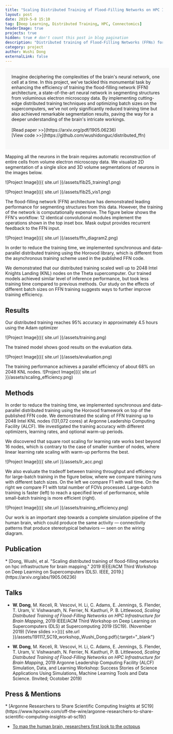 ```yaml
---
title: "Scaling Distributed Training of Flood-Filling Networks on HPC Infrastructure for Brain Mapping"
layout: post
date: 2019-5-8 15:10
tag: [Deep Learning, Distributed Training, HPC, Connectomics]
headerImage: true
projects: true
hidden: true # don't count this post in blog pagination
description: "Distributed training of Flood-Filling Networks (FFNs) for instance segmentation in 3d volumes implemented with Horovod."
category: project
author: Wushi Dong
externalLink: false
---
```


<span style="background-color: #f8f8f8; padding: 20px; border-radius: 0px; display: inline-block; width: calc(100% - 20px);">
Imagine deciphering the complexities of the brain's neural network, one cell at a time. In this project, we've tackled this monumental task by enhancing the efficiency of training the flood-filling network (FFN) architecture, a state-of-the-art neural network in segmenting structures from voluminous electron microscopy data. By implementing cutting-edge distributed training techniques and optimizing batch sizes on the supercomputers, we've not only significantly reduced training time but also achieved remarkable segmentation results, paving the way for a deeper understanding of the brain's intricate workings.<br><br>
[Read paper >>](https://arxiv.org/pdf/1905.06236)<br>
[View code >>](https://github.com/wushidonguc/distributed_ffn)<br>
<br>
</span>

<!--
Paper: ["Scaling Distributed Training of Flood-Filling Networks on HPC Infrastructure for Brain Mapping"](https://ieeexplore.ieee.org/abstract/document/8945106) published in 2019 IEEE/ACM Third Workshop on Deep Learning on Supercomputers (DLS) at SC19.
Paper: ["Dong, Wushi, et al. "Scaling distributed training of flood-filling networks on hpc infrastructure for brain mapping." 2019 IEEE/ACM Third Workshop on Deep Learning on Supercomputers (DLS). IEEE, 2019."](https://arxiv.org/pdf/1905.06236)

Code: [distributed_ffn](https://github.com/wushidonguc/distributed_ffn)
-->

Mapping all the neurons in the brain requires automatic reconstruction of entire cells from volume electron microscopy data. We visualize 2D segmentation of a single slice and 3D volume segmentations of neurons in the images below.

![Project Image]({{ site.url }}/assets/fib25_training1.png)

![Project Image]({{ site.url }}/assets/fib25_vis1.png)

The flood-filling network (FFN) architecture has demonstrated leading performance for segmenting structures from this data. However, the training of the network is computationally expensive. The figure below shows the FFN's workflow: 12 identical convolutional modules implement the operations shown in the top inset box. Mask output provides recurrent feedback to the FFN input.

![Project Image]({{ site.url }}/assets/ffn_diagram2.png)

In order to reduce the training time, we implemented synchronous and data-parallel distributed training using the Horovod library, which is different from the asynchronous training scheme used in the published FFN code.

We demonstrated that our distributed training scaled well up to 2048 Intel Knights Landing (KNL) nodes on the Theta supercomputer. Our trained models achieved similar level of inference performance, but took less training time compared to previous methods. Our study on the effects of different batch sizes on FFN training suggests ways to further improve training efficiency.


## Results

Our distributed training reaches 95% accuracy in approximately 4.5 hours using the Adam optimizer

![Project Image]({{ site.url }}/assets/training.png)

The trained model shows good results on the evaluation data.

![Project Image]({{ site.url }}/assets/evaluation.png)

The training performance achieves a parallel efficiency of about 68% on 2048 KNL nodes.
![Project Image]({{ site.url }}/assets/scaling_efficiency.png)

## Methods

In order to reduce the training time, we implemented synchronous and data-parallel distributed training using the Horovod framework on top of the published FFN code. We demonstrated the scaling of FFN training up to 2048 Intel KNL nodes (131,072 cores) at Argonne Leadership Computing Facility (ALCF). We investigated the training accuracy with different optimizers, learning rates, and optional warm-up periods.

We discovered that square root scaling for learning rate works best beyond 16 nodes, which is contrary to the case of smaller number of nodes, where linear learning rate scaling with warm-up performs the best.

![Project Image]({{ site.url }}/assets/lr_acc.png)

We also evaluate the tradeoff between training throughput and efficiency for large-batch training in the figure below, where we compare training runs with different batch sizes. On the left we compare F1 with wall time. On the right we compare F1 with total number of FOVs processed. Large-batch training is faster (left) to reach a specified level of performance, while small-batch training is more efficient (right).

![Project Image]({{ site.url }}/assets/training_efficiency.png)

Our work is an important step towards a complete simulation pipeline of the human brain, which could produce the same activity — connectivity patterns that produce stereotypical behaviors — seen on the wiring diagram.

<h2>Publication</h2>
* [Dong, Wushi, et al. "Scaling distributed training of flood-filling networks on hpc infrastructure for brain mapping." 2019 IEEE/ACM Third Workshop on Deep Learning on Supercomputers (DLS). IEEE, 2019.](https://arxiv.org/abs/1905.06236)

## Talks
* <b>W. Dong</b>, M. Keceli, R. Vescovi, H. Li, C. Adams, E. Jennings, S. Flender, T. Uram, V. Vishwanath, N. Ferrier, N. Kasthuri, P. B. Littlewood, <i>Scaling Distributed Training of Flood-Filling Networks on HPC Infrastructure for Brain Mapping</i>, 2019 IEEE/ACM Third Workshop on Deep Learning on Supercomputers (DLS) at Supercomputing 2019 (SC19). (November 2019) [View slides >>]({{ site.url }}/assets/191117_SC19_workshop_Wushi_Dong.pdf){:target="\_blank"}

* <b>W. Dong</b>, M. Keceli, R. Vescovi, H. Li, C. Adams, E. Jennings, S. Flender, T. Uram, V. Vishwanath, N. Ferrier, N. Kasthuri, P. B. Littlewood, <i>Scaling Distributed Training of Flood-Filling Networks on HPC Infrastructure for Brain Mapping</i>, 2019 Argonne Leadership Computing Facility (ALCF) Simulation, Data, and Learning Workshop: Success Stories of Science Applications Using Simulations, Machine Learning Tools and Data Science. (Invited; Ocotober 2019)

<h2>Press & Mentions</h2>
* [Argonne Researchers to Share Scientific Computing Insights at SC19](https://www.hpcwire.com/off-the-wire/argonne-researchers-to-share-scientific-computing-insights-at-sc19/)

* [To map the human brain, researchers first look to the octopus](https://sing.uchicago.edu/2022/08/16/to-map-the-human-brain-researchers-first-look-to-the-octopus/)
